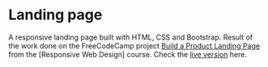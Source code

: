 # Landing page

A responsive landing page built with HTML, CSS and Bootstrap. Result of the work done on the FreeCodeCamp project [Build a Product Landing Page
](https://www.google.com) from the [Responsive Web Design] course. Check the [live version](https://dedox-tech.github.io/) here.
